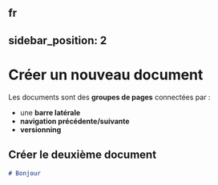 fr
---
sidebar_position: 2
---

# Créer un nouveau document

Les documents sont des **groupes de pages** connectées par :

- une **barre latérale**
- **navigation précédente/suivante**
- **versionning**

## Créer le deuxième document

```md title="docs/hello.md"
# Bonjour
```